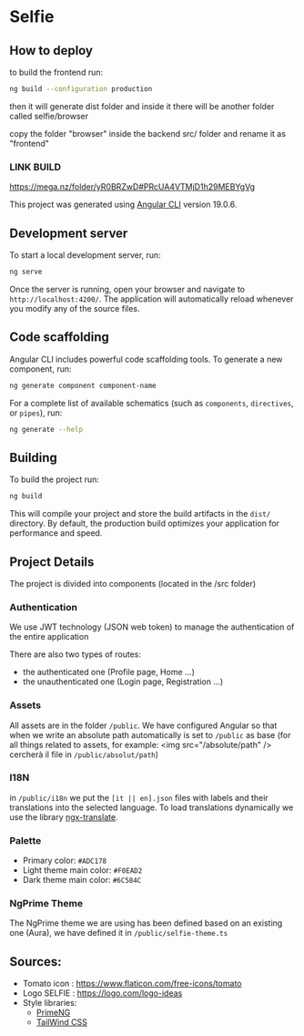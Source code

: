 # Selfie

## How to deploy

to build the frontend run:

```bash
ng build --configuration production
```

then it will generate dist folder and inside it there will be another folder called selfie/browser

copy the folder "browser" inside the backend src/ folder and rename it as "frontend"

### LINK BUILD
https://mega.nz/folder/yR0BRZwD#PRcUA4VTMjD1h29MEBYgVg

This project was generated using [Angular CLI](https://github.com/angular/angular-cli) version 19.0.6.

## Development server

To start a local development server, run:

```bash
ng serve
```

Once the server is running, open your browser and navigate to `http://localhost:4200/`. The application will automatically reload whenever you modify any of the source files.

## Code scaffolding

Angular CLI includes powerful code scaffolding tools. To generate a new component, run:

```bash
ng generate component component-name
```

For a complete list of available schematics (such as `components`, `directives`, or `pipes`), run:

```bash
ng generate --help
```

## Building

To build the project run:

```bash
ng build
```

This will compile your project and store the build artifacts in the `dist/` directory. By default, the production build optimizes your application for performance and speed.


## Project Details

The project is divided into components (located in the /src folder)

### Authentication

We use JWT technology (JSON web token) to manage the authentication of the entire application

There are also two types of routes:
- the authenticated one (Profile page, Home ...)
- the unauthenticated one (Login page, Registration ...)

### Assets

All assets are in the folder `/public`. We have configured Angular so that when we write an absolute path automatically is set to `/public` as base (for all things related to assets, for example: \<img src="/absolute/path" /> cercherà il file in `/public/absolut/path`)

### I18N

in `/public/i18n` we put the `[it || en].json` files with labels and their translations into the selected language. To load translations dynamically we use the library [ngx-translate](https://www.npmjs.com/package/@ngx-translate/core).

### Palette

- Primary color: `#ADC178`
- Light theme main color: `#F0EAD2`
- Dark theme main color: `#6C584C`

### NgPrime Theme

The NgPrime theme we are using has been defined based on an existing one (Aura), we have defined it in `/public/selfie-theme.ts`

## Sources:

- Tomato icon : https://www.flaticon.com/free-icons/tomato
- Logo SELFIE : https://logo.com/logo-ideas
- Style libraries: 
   - [PrimeNG](https://primeng.org/)
   - [TailWind CSS](https://tailwindcss.com/docs/guides/angular)
